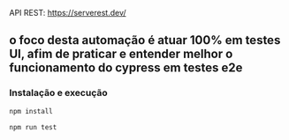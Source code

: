 API REST: https://serverest.dev/

## o foco desta automação é atuar 100% em testes UI, afim de praticar e entender melhor o funcionamento do cypress em testes e2e

### Instalação e execução
```bash
npm install

npm run test
```

